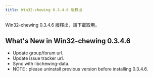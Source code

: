 ```yaml
---
title: Win32-chewing 0.3.4.6 版釋出
---
```

Win32-chewing 0.3.4.6 版釋出，請下載取用。

What's New in Win32-chewing 0.3.4.6
----------------------------------------------------------
* Update group/forum url.
* Update issue tracker url.
* Sync with libchewing-data.
* NOTE : please uninstall previous version before installing 0.3.4.6.
